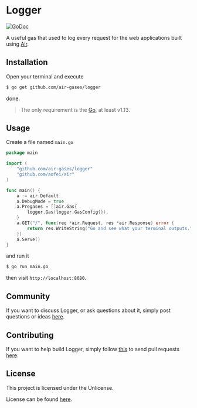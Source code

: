 # Logger

[![GoDoc](https://godoc.org/github.com/air-gases/logger?status.svg)](https://godoc.org/github.com/air-gases/logger)

A useful gas that used to log every request for the web applications built using
[Air](https://github.com/aofei/air).

## Installation

Open your terminal and execute

```bash
$ go get github.com/air-gases/logger
```

done.

> The only requirement is the [Go](https://golang.org), at least v1.13.

## Usage

Create a file named `main.go`

```go
package main

import (
	"github.com/air-gases/logger"
	"github.com/aofei/air"
)

func main() {
	a := air.Default
	a.DebugMode = true
	a.Pregases = []air.Gas{
		logger.Gas(logger.GasConfig{}),
	}
	a.GET("/", func(req *air.Request, res *air.Response) error {
		return res.WriteString("Go and see what your terminal outputs.")
	})
	a.Serve()
}
```

and run it

```bash
$ go run main.go
```

then visit `http://localhost:8080`.

## Community

If you want to discuss Logger, or ask questions about it, simply post questions
or ideas [here](https://github.com/air-gases/logger/issues).

## Contributing

If you want to help build Logger, simply follow
[this](https://github.com/air-gases/logger/wiki/Contributing) to send pull
requests [here](https://github.com/air-gases/logger/pulls).

## License

This project is licensed under the Unlicense.

License can be found [here](LICENSE).
